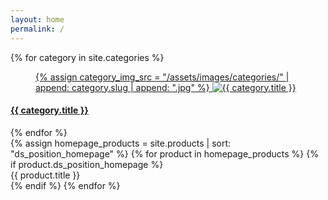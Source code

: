```yaml
---
layout: home
permalink: /
---
```

<section id="categories" class="container">
    <div class="row">
    {% for category in site.categories %}
    <div class="col-md-4">
        <a href="{{ category.url }}" class="category-link">
            <figure class="category-thumb">
                {% assign category_img_src = "/assets/images/categories/" | append: category.slug | append: ".jpg" %}
                <img src="{{ category_img_src }}" class="w-50" alt="{{ category.title }}">
            </figure>
            <div class="cat-box">
                <h4 class="category-name">{{ category.title }}</h4>
            </div><!--  /.cat-box -->
        </a>
    </div><!--  /.col-md-4 -->
    {% endfor %}
    </div>
</section>

<section id="products">
    <div class="row">
    {% assign homepage_products = site.products | sort: "ds_position_homepage" %}
    {% for product in homepage_products %}
    {% if product.ds_position_homepage %}
    <div class="col">
        <span>{{ product.title }}</span>
    </div>
    {% endif %}
    {% endfor %}
    </div>
</section>